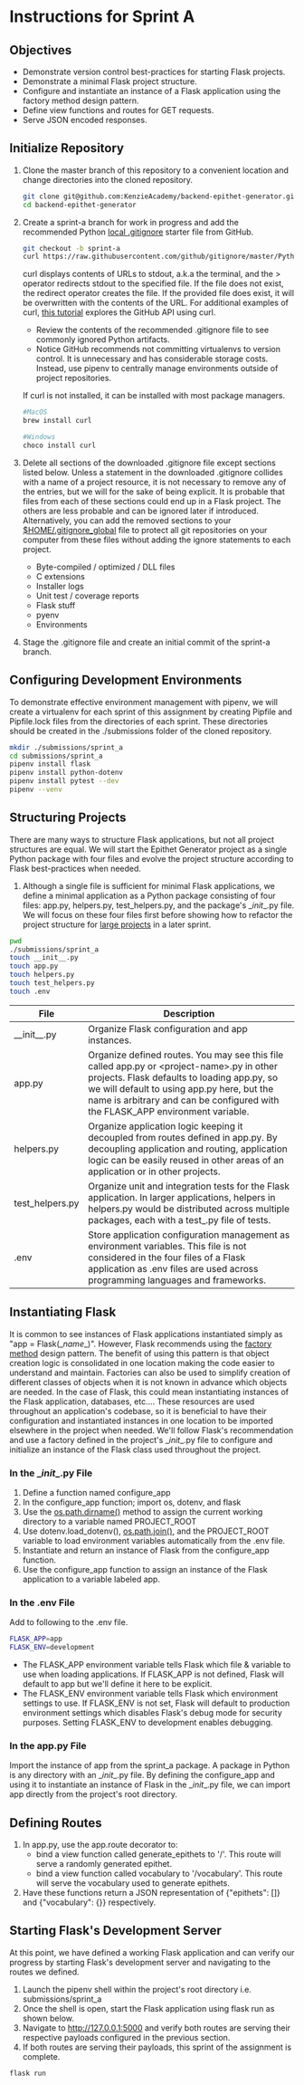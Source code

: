 # Instructions for Sprint A

## Objectives
- Demonstrate version control best-practices for starting Flask projects.
- Demonstrate a minimal Flask project structure.
- Configure and instantiate an instance of a Flask application using the factory method design pattern.
- Define view functions and routes for GET requests.
- Serve JSON encoded responses.



## Initialize Repository
1. Clone the master branch of this repository to a convenient location and change directories into the cloned repository.
    ```bash
    git clone git@github.com:KenzieAcademy/backend-epithet-generator.git
    cd backend-epithet-generator
    ```
    
2. Create a sprint-a branch for work in progress and add the recommended Python 
[local .gitignore](https://github.com/github/gitignore) starter file from GitHub.
    ```bash
    git checkout -b sprint-a
    curl https://raw.githubusercontent.com/github/gitignore/master/Python.gitignore > .gitignore
    ```
    curl displays contents of URLs to stdout, a.k.a the terminal, and the > operator redirects stdout to the specified 
    file. If the file does not exist, the redirect operator creates the file. If the provided file does exist, it 
    will be overwritten with the contents of the URL. For additional examples of curl, 
    [this tutorial](https://gist.github.com/caspyin/2288960) explores the GitHub API using curl.
    
    - Review the contents of the recommended .gitignore file to see commonly ignored Python artifacts.
    - Notice GitHub recommends not committing virtualenvs to version control. It is unnecessary and has considerable 
    storage costs. Instead, use pipenv to centrally manage environments outside of project repositories.
    
    If curl is not installed, it can be installed with most package managers.
    
    ```bash
    #MacOS
    brew install curl
    
    #Windows
    choco install curl
    ```
    
3. Delete all sections of the downloaded .gitignore file except sections listed below. Unless a statement in the 
downloaded .gitignore collides with a name of a project resource, it is not necessary to remove any of the entries, 
but we will for the sake of being explicit. It is probable that files from each of these sections could end up in a 
Flask project. The others are less probable and can be ignored later if introduced. Alternatively, 
you can add the removed sections to your [$HOME/.gitignore_global](https://help.github.com/articles/ignoring-files/)
file to protect all git repositories on your computer from these files without adding the ignore statements to each
project.
    - Byte-compiled / optimized / DLL files
    - C extensions
    - Installer logs
    - Unit test / coverage reports
    - Flask stuff
    - pyenv
    - Environments
    
4. Stage the .gitignore file and create an initial commit of the sprint-a branch.
    
    
 ## Configuring Development Environments
 To demonstrate effective environment management with pipenv, we will create a virtualenv for each sprint of this 
 assignment by creating Pipfile and Pipfile.lock files from the directories of each sprint. These directories should
 be created in the ./submissions folder of the cloned repository.
 ```bash
 mkdir ./submissions/sprint_a
 cd submissions/sprint_a
 pipenv install flask
 pipenv install python-dotenv
 pipenv install pytest --dev
 pipenv --venv
```

## Structuring Projects
There are many ways to structure Flask applications, but not all project structures are equal. We will start the Epithet
Generator project as a single Python package with four files and evolve the project structure according to Flask 
best-practices when needed.

1. Although a single file is sufficient for minimal Flask applications, we define a minimal application as a
 Python package consisting of four files: app.py, helpers.py, test_helpers.py, and the package's \__init__.py file. We
 will focus on these four files first before showing how to refactor the project structure for
 [large projects](https://www.digitalocean.com/community/tutorials/how-to-structure-large-flask-applications) 
 in a later sprint.
```bash
pwd
./submissions/sprint_a
touch __init__.py
touch app.py
touch helpers.py
touch test_helpers.py
touch .env
```

|File|Description
|---|---|
\_\_init\_\_.py| Organize Flask configuration and app instances.
app.py| Organize defined routes. You may see this file called app.py or \<project-name\>.py in other projects. Flask defaults to loading app.py, so we will default to using app.py here, but the name is arbitrary and can be configured with the FLASK_APP environment variable.
helpers.py| Organize application logic keeping it decoupled from routes defined in app.py. By decoupling application and routing, application logic can be easily reused in other areas of an application or in other projects.
test_helpers.py| Organize unit and integration tests for the Flask application. In larger applications, helpers in helpers.py would be distributed across multiple packages, each with a test_<package-name>.py file of tests.
.env| Store application configuration management as environment variables. This file is not considered in the four files of a Flask application as .env files are used across programming languages and frameworks.


## Instantiating Flask
It is common to see instances of Flask applications instantiated simply as "app = Flask(\__name__)". However, Flask
 recommends using the [factory method](http://flask.pocoo.org/docs/1.0/patterns/appfactories/) design pattern.
 The benefit of using this pattern is that object creation logic is consolidated in one location making 
 the code easier to understand and maintain. Factories can also be used to simplify creation of different classes of 
 objects when it is not known in advance which objects are needed. In the case of Flask, this could mean instantiating 
 instances of the Flask application, databases, etc.... These resources are used throughout an application's codebase, 
 so it is beneficial to have their configuration and instantiated instances in one location to be imported elsewhere in 
 the project when needed. We'll follow Flask's recommendation and use a factory defined in the project's \__init__.py 
 file to configure and initialize an instance of the Flask class used throughout the project.

### In the \__init__.py File
1. Define a function named configure_app
2. In the configure_app function; import os, dotenv, and flask
3. Use the [os.path.dirname()](https://pymotw.com/3/os.path/index.html) method to assign the current working directory 
    to a variable named PROJECT_ROOT
4. Use dotenv.load_dotenv(), 
    [os.path.join()](https://pymotw.com/3/os.path/index.html#building-paths), and the PROJECT_ROOT variable to load 
    environment variables automatically from the .env file. 
5. Instantiate and return an instance of Flask from the configure_app function.
6. Use the configure_app function to assign an instance of the Flask application to a variable labeled app.

### In the .env File
Add to following to the .env file. 
```bash
FLASK_APP=app
FLASK_ENV=development
```
- The FLASK_APP environment variable tells Flask which file & variable to use when loading applications. If FLASK_APP is 
not defined, Flask will default to app but we'll define it here to be explicit.
- The FLASK_ENV environment variable tells Flask which environment settings to use. If FLASK_ENV is not set, Flask will 
default to production environment settings which disables Flask's debug mode for security purposes. Setting FLASK_ENV to 
development enables debugging.


### In the app.py File
Import the instance of app from the sprint_a package. A package in Python is any directory with an \__init__.py 
 file. By defining the configure_app and using it to instantiate an instance of Flask in the \__init__.py file, we can 
 import app directly from the project's root directory.


## Defining Routes
1. In app.py, use the app.route decorator to:
    - bind a view function called generate_epithets to '/'. This route will serve a randomly generated epithet.
    - bind a view function called vocabulary to '/vocabulary'. This route will serve the vocabulary used to generate 
    epithets.
3. Have these functions return a JSON representation of {"epithets": []} and {"vocabulary": {}} respectively.


## Starting Flask's Development Server
At this point, we have defined a working Flask application and can verify our progress by starting Flask's development
server and navigating to the routes we defined.
1. Launch the pipenv shell within the project's root directory i.e. submissions/sprint_a
2. Once the shell is open, start the Flask application using flask run as shown below.
3. Navigate to http://127.0.0.1:5000 and verify both routes are serving their respective payloads configured in the
previous section.
4. If both routes are serving their payloads, this sprint of the assignment is complete.

```bash
flask run
```
